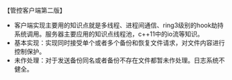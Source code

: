 【管控客户端第二版】
- 客户端实现主要用的知识点就是多线程、进程间通信、ring3级别的hook劫持系统调用。服务器主要应用的知识点线程池，c++11中的io流等知识。
-  基本实现：实现同时接受单个或者多个备份和恢复文件请求，对文件内容进行控制保护。
- 未作处理：对于发送备份同名或者备份不存在文件都暂未作处理。日志系统不健全。
